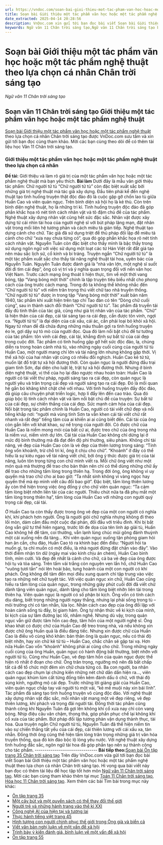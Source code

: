 ```yaml
---
url: https://vndoc.com/soan-bai-gioi-thieu-mot-tac-pham-van-hoc-hoac-mot-tac-pham-nghe-thuat-chan-troi-sang-tao-298088
title: Soạn bài Giới thiệu một tác phẩm văn học hoặc một tác phẩm nghệ thuật theo lựa chọn cá nhân Chân trời sáng tạo - Ngữ văn 11 Chân trời sáng tạo - VnDoc.com
date_extracted: 2025-04-14 20:28:56
description: VnDoc.com xin gửi tới bạn đọc bài viết Soạn bài Giới thiệu một tác phẩm văn học hoặc một tác phẩm nghệ thuật theo lựa chọn cá nhân Chân trời sáng tạo. Mời các bạn cùng tham khảo.
keywords: Ngữ văn 11 Chân trời sáng tạo,Ngữ văn 11 Chân trời sáng tạo bài Giới thiệu một tác phẩm văn học hoặc một tác phẩm nghệ thuật,Soạn văn 11 Chân trời sáng tạo,văn 11 Chân trời sáng tạo,soạn văn 11 Chân trời,ngữ văn 11 Chân trời,Soạn bài Giới thiệu một tác phẩm văn học hoặc một tác phẩm nghệ thuật Chân trời sáng tạo,Soạn bài Giới thiệu một tác phẩm văn học hoặc một tác phẩm nghệ thuật,Giới thiệu một tác phẩm văn học hoặc một tác phẩm nghệ thuật
---
```


# Soạn bài Giới thiệu một tác phẩm văn học hoặc một tác phẩm nghệ thuật theo lựa chọn cá nhân Chân trời sáng tạo
 _Ngữ văn 11 Chân trời sáng tạo_
## Soạn văn 11 Chân trời sáng tạo Giới thiệu một tác phẩm văn học hoặc một tác phẩm nghệ thuật
[Soạn bài Giới thiệu một tác phẩm văn học hoặc một tác phẩm nghệ thuật](<https://vndoc.com/soan-bai-gioi-thieu-mot-tac-pham-van-hoc-hoac-mot-tac-pham-nghe-thuat-chan-troi-sang-tao-298088>) theo lựa chọn cá nhân Chân trời sáng tạo được VnDoc.com sưu tầm và xin gửi tới bạn đọc cùng tham khảo. Mời các bạn cùng theo dõi để có thêm tài liệu học Văn 11 Chân trời sáng tạo.
### Giới thiệu một tác phẩm văn học hoặc một tác phẩm nghệ thuật theo lựa chọn cá nhân
**Đề tài:** Giới thiệu và làm rõ giá trị của một tác phẩm văn học hoặc một tác phẩm nghệ thuật mà bạn yêu thích.
**Bài làm**
Dưới đây là mẫu văn giới thiệu tác phẩm: Chữ người tử tù
“Chữ người tử tù” còn đặc biệt xuất sắc bởi những giá trị nghệ thuật mà tác giả xây dựng. Đầu tiên phải kể đến nghệ thuật tạo tình huống truyện thật độc đáo đó là cuộc gặp gỡ chốn lao tù giữa Huấn Cao và viên quản ngục. Trên bình diện xã hội họ là kẻ thù. Còn trên bình diện nghệ thuật, họ là những tri kỉ. Tình huống truyện độc đáo đã góp phần khắc họa rõ nét tính cách nhân vật và tô đậm chủ đề của tác phẩm. Nghệ thuật xây dựng nhân vật cũng hết sức đặc sắc. Nhân vật được xây dựng từ cái nhìn tài hoa của người nghệ sĩ với bút pháp lãng mạn, đặt nhân vật trong mối liên hệ tương phản và cách miêu tả gián tiếp. Nghệ thuật tạo dựng cảnh cho chữ. Tác giả đã sử dụng triệt để thủ pháp đối lập để miêu tả cảnh cho chữ “xưa nay chưa từng có”, qua đó góp phần khắc họa rõ nét tính cách nhân vật. Nguyễn Tuân còn đặc biệt cho thấy mình là bậc thầy trong sử dụng ngôn ngữ với việc sử dụng một loạt các từ Hán Việt rất đắt giá tạo nên màu sắc lịch sử, cổ kính và bi tráng. Truyện ngắn “Chữ người tử tù” là một tác phẩm xuất sắc cho thấy tài năng nghệ thuật tài hoa, uyên bác của Nguyễn Tuân.
Nguyễn Tuân được đánh giá là “nhà văn lớn, một nghệ sĩ suốt đời đi tìm cái đẹp”, ông có vị trí và ý nghĩa quan trọng đối với nền văn học Việt Nam. Trước cách mạng ông thoát li hiện thực, tìm về một thời vang bóng, tập “Vang bóng một thời” chính là tập truyện tiêu biểu nhất cho phong cách của ông trước cách mạng. Trong đó ta không thể không nhắc đến “Chữ người tử tù” với niềm trân trọng thú viết chữ tao nhã truyền thống.
“Chữ người tử tù” được in trong tập “Vang bóng một thời” xuất bản năm 1940, tác phẩm khi xuất hiện trên tạp chí Tao đàn có tên “Dòng chữ cuối cùng”, sau in thành sách đổi thành “Chữ người tử tù”. Tác phẩm đã truyền tải đầy đủ tinh thần của tác giả, cũng như giá trị nhân văn của tác phẩm. “Chữ” là hiện thân của cái đẹp, cái tài sáng tạo ra cái đẹp, cần được tôn vinh, ngợi ca. “Người tử tù” là đại diện của cái xấu, cái ác, cần phải loại bỏ khỏi xã hội. Ngay từ nhan đề đã chứa đựng những mâu thuẫn gợi ra tình huống truyện éo le, gợi dậy sự tò mò của người đọc. Qua đó làm nổi bật chủ đề tư tưởng của tác phẩm: tôn vinh cái đẹp, cái tài, khẳng định sự bất tử của cái đẹp trong cuộc đời.
Tác phẩm có tình huống gặp gỡ hết sức độc đáo, lạ, chúng diễn ra trong hoàn cảnh nhà tù, vào những ngày cuối cùng của người tử tù Huấn Cao, một người mang chí lớn và tài năng lớn nhưng không gặp thời. Vị thế xã hội của hai nhân vật cũng có nhiều đối nghịch. Huấn Cao kẻ tử từ, muốn lật đổ trật tự xã hội đương thời. Còn quản ngục là người đứng đầu trại giam tỉnh Sơn, đại diện cho luật lệ, trật tự xã hội đương thời. Nhưng ở bình diện nghệ thuật, vị thế của họ lại đảo ngược nhau hoàn toàn: Huấn Cao là người có tài viết thư pháp, người sáng tạo ra cái đẹp, còn quản ngục là người yêu và trân trọng cái đẹp và người sáng tạo ra cái đẹp. Đó là mối quan hệ gắn bó khăng khít chặt chẽ với nhau. Với tình huống truyện đầy độc đáo, đã giúp câu chuyện phát triển logic, hợp lí đẩy lên đến cao trào. Qua đó giúp bộc lộ tính cách nhân vật và làm nổi bật chủ đề của truyện: Sự bất tử của cái đẹp, sự chiến thắng của cái đẹp. Sức mạnh cảm hóa của cái đẹp.
Nổi bật trong tác phẩm chính là Huấn Cao, người có tài viết chữ đẹp và nổi tiếng khắp nơi: “người mà vùng tỉnh Sơn ta vẫn khen cái tài viết chữ rất nhanh và rất đẹp” tiếng tăm của ai khiến ai ai cũng biết đến. Cái tài của ông còn gắn liền với khát khao, sự nể trọng của người đời. Có được chữ của Huấn Cao là niềm mong mỏi của bất cứ ai, được treo chữ của ông trong nhà là niềm vui, niềm vinh dự lớn. Cái tài của Huấn Cao không chỉ dừng lại ở mức độ bình thường mà đã đạt đến độ phi thường, siêu phàm.
Không chỉ tài năng, vẻ đẹp của Huấn Cao còn là vẻ đẹp của thiên lương trong sáng: “Tính ông vốn khoảnh, trừ chỗ tri kỉ, ông ít chịu cho chữ”. “Khoảnh” ở đây có thể hiểu là sự kiêu ngạo về tài năng viết chữ, bởi ông ý thức được giá trị của tài năng, luôn tôn trọng từng con chữ mình viết ra. Mỗi chữ ông viết như một món quà mà thượng đế trao cho bản thân nên chỉ có thể dùng những chữ ấy để trao cho những tấm lòng trong thiên hạ. Trong đời ông, ông không vì uy quyền mà trao chữ cho ai bao giờ: “Ta nhất sinh không vì vàng ngọc hay quyền thế mà ép mình viết câu đối bao giờ”. Đặc biệt, tấm lòng thiên lương ấy còn thể hiện trong việc ông đồng ý cho chữ viên quản ngục: “Ta cảm tấm lòng biệt nhỡn liên tài của các người. Thiếu chút nữa ta đã phụ mất một tấm lòng trong thiên hạ”, tấm lòng của Huấn Cao với những con người quý trọng cái đẹp, cái tài.
  
Ở Huấn Cao ta còn thấy được trong ông vẻ đẹp của một con người có nghĩa khí, khí phách hơn người. Ông là người giỏi chữ nghĩa nhưng không đi theo lối mòn, dám cầm đầu một cuộc đại phản, đối đầu với triều đình. Khi bị bắt ông vẫn giữ tư thế hiên ngang, trước lời đe dọa của tên lính áp giải tù, Huấn Cao không hề để tâm, coi thường, vẫn lạnh lùng chúc mũi gông đánh thuỳnh một cái xuống nền đá tảng… Khi viên quản ngục xuống tận phòng giam hỏi han ân cần, chu đáo, Huấn Cao tỏ ra khinh bạc đến điều: “Ngươi hỏi ta muốn gì, ta chỉ muốn có một điều, là nhà ngươi đừng đặt chân vào đây”. Vào thời điểm nhận tin dữ \(ngày mai vào kinh chịu án chém\), Huấn Cao bình tĩnh, mỉm cười.
Và đẹp đẽ nhất là cảnh cho chữ, cả ba vẻ đẹp của ông được hội tụ và tỏa sáng. Trên tấm vải trắng còn nguyên vẹn lần hồ, chữ Huấn Cao “vuông tươi tắn” nói lên hoài bão, tung hoành của một con người có khí phách. Ông không để tâm đến mọi điều xung quanh chỉ tập trung vào việc tạo ra những nét chữ tuyệt tác. Với việc quản ngục xin chữ, Huấn Cao cũng hiểu ra tấm lòng của quản ngục, trong những giây phút cuối đời đã viết chữ dành tặng viên quản ngục, dành tặng cho tấm lòng biệt nhỡn liên tài trong thiên hạ.
Viên quản ngục là người có số phận bi kịch. Ông vốn có tính cách dịu dàng, biết trọng những người ngay thẳng, nhưng lại phải sống trong tù – môi trường chỉ có tàn nhẫn, lừa lọc. Nhân cách cao đẹp của ông đối lập với hoàn cảnh sống tù đầy, bị giam hãm. Ông tự nhận thức về ki kịch của mình, bi kịch của sự lầm đường lạc lối, nhầm nghề. Nhưng dù vậy, trong quản ngục vẫn giữ được tâm hồn cao đẹp, tâm hồn của một người nghệ sĩ. Ông khao khát có được chữ của Huấn Cao để treo trong nhà, và nếu không xin được chữ ông Huấn quả là điều đáng tiếc. Nhưng xin được chữ của Huấn Cao là điều vô cùng khó khăn: bản thân ông là quản ngục, nếu có thái độ biệt nhỡn, hay xin chữ kẻ tử tù – Huấn Cao, chắc chắn sẽ gặp tai vạ. Hơn nữa Huấn Cao vốn “khoảnh” không phải ai cũng cho chữ.
Trong những ngày cuối cùng của ông Huấn, quản ngục có hành động bất thường, biệt nhỡn với người tử tù. Cũng như Huấn Cao, vẻ đẹp tâm hồn của quản ngục được thể hiện rõ nhất ở đoạn cho chữ. Ông trân trọng, ngưỡng mộ nên đã bất chấp tất cả để tổ chức một đêm xin chữ chưa từng có. Ba con người, ba nhân cách cao đẹp chụm lại chứng kiến những nét chữ dần dần hiện ra…, viên quản ngục khúm lúm cất từng đồng tiền kẽm đánh dấu ô chữ, với thái độ sùng kính, ngưỡng mộ cái đẹp. Trước những lời giảng giải của Huấn Cao, viên quản ngục chắp tay vái người tù một vái, “kẻ mê muội này xin bái lĩnh”.
Tác phẩm đã sáng tạo tình huống truyện vô cùng độc đáo. Với nghệ thuật xây dựng nhân vật đặc sắc, mỗi nhân vật mang một vẻ đẹp riêng, vẻ đẹp thiên lương, khí phách và trọng đãi người tài. Đồng thời tác phẩm cũng thành công khi Nguyễn Tuân đã gợi lên không khí cổ xưa nay chỉ còn vang bóng. Nhịp điệu câu văn chậm, thong thả, góp phần phục chế lại không khí cổ xưa của tác phẩm. Bút pháp đối lập tương phản vận dụng thành thục, tài hoa.
Qua truyện ngắn Chữ người tử tù, Nguyễn Tuân đã thể hiện niềm tin vào sự chiến thắng tất yếu của cái đẹp, cái thiên lương với cái xấu xa, tàn nhẫn. Đồng thời ông cũng thể hiện tấm lòng trân trọng những giá trị văn hóa truyền thống, qua đó kín đáo bộc lộ lòng yêu nước. Với nghệ thuật xây dựng tình huống đắc sắc, ngôn ngữ tài hoa đã góp phần tạo nên sự thành công cho tác phẩm.
\--------------------------------
**Bài tiếp theo:**[Soạn bài Ôn tập trang 35 Chân trời sáng tạo](<https://vndoc.com/soan-bai-on-tap-trang-35-chan-troi-sang-tao-298091>)
Trên đây VnDoc.com vừa gửi tới bạn đọc bài viết Soạn bài Giới thiệu một tác phẩm văn học hoặc một tác phẩm nghệ thuật theo lựa chọn cá nhân Chân trời sáng tạo. Hi vọng qua bài viết này bạn đọc có thêm tài liệu để học tập tốt hơn môn [Ngữ văn 11 Chân trời sáng tạo](<https://vndoc.com/ngu-van-11-chan-troi-sang-tao>). Mời các bạn cùng tham khảo thêm tại mục [Toán 11 Chân trời sáng tạo](<https://vndoc.com/toan-11-chan-troi-sang-tao>), [Hóa học 11 Chân trời sáng tạo](<https://vndoc.com/hoa-hoc-11-chan-troi-sang-tao>).
Xem thêm các bài Tìm bài trong mục này khác:
  * [Ôn tập trang 35](</soan-bai-on-tap-trang-35-chan-troi-sang-tao-298091>)
  * [Một cây bút và một quyển sách có thể thay đổi thế giới](</soan-bai-mot-cay-but-va-mot-quyen-sach-co-the-thay-doi-the-gioi-chan-troi-sang-tao-298093>)
  * [Người trẻ và những hành trang vào thế kỉ XXI](</soan-bai-nguoi-tre-va-nhung-hanh-trang-vao-the-ki-xxi-chan-troi-sang-tao-298095>)
  * [Công nghệ AI của hiện tại và tương lai](</soan-bai-cong-nghe-ai-cua-hien-tai-va-tuong-lai-chan-troi-sang-tao-298097>)
  * [Thực hành tiếng việt trang 45](</soan-bai-thuc-hanh-tieng-viet-trang-45-chan-troi-sang-tao-298098>)
  * [Hình tượng con người chinh phục thế giới trong Ông già và biển cả](</soan-bai-hinh-tuong-con-nguoi-chinh-phuc-the-gioi-trong-ong-gia-va-bien-ca-chan-troi-sang-tao-298099>)
  * [Viết văn bản nghị luận về một vấn đề xã hội](</soan-bai-viet-van-ban-nghi-luan-ve-mot-van-de-xa-hoi-chan-troi-sang-tao-298100>)
  * [Trình bày ý kiến đánh giá, bình luận về một vấn đề xã hội](</soan-bai-trinh-bay-y-kien-danh-gia-binh-luan-ve-mot-van-de-xa-hoi-chan-troi-sang-tao-298103>)
  * [Ôn tập trang 55](</soan-bai-on-tap-trang-55-chan-troi-sang-tao-298107>)

